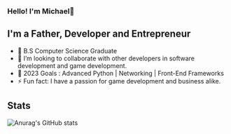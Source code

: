 ### Hello! I'm Michael👋 


## I'm a Father, Developer and Entrepreneur

- 🌱 B.S Computer Science Graduate
- 👯 I’m looking to collaborate with other developers in software development and game development.
- 🥅 2023 Goals : Advanced Python | Networking | Front-End Frameworks
- ⚡ Fun fact: I have a passion for game development and business alike.


## Stats

![Anurag's GitHub stats](https://github-readme-stats.vercel.app/api?username=Fulosophy&show_icons=true&theme=dark&count_private=true)
